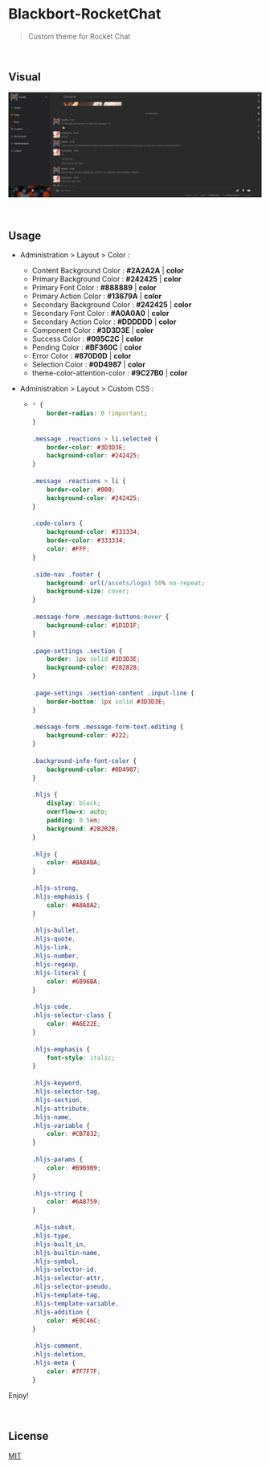 # Blackbort-RocketChat
> Custom theme for Rocket Chat

<br>

## Visual

![Capture Blackbort RocketChat theme](capture-blackbort-rocketchat-theme.jpg "Capture Blackbort RocketChat theme")

<br>

## Usage

* Administration > Layout > Color :
    * Content Background Color : **#2A2A2A** | **color**
    * Primary Background Color : **#242425** | **color**
    * Primary Font Color : **#888889** | **color**
    * Primary Action Color : **#13679A** | **color**
    * Secondary Background Color : **#242425** | **color**
    * Secondary Font Color : **#A0A0A0** | **color**
    * Secondary Action Color : **#DDDDDD** | **color**
    * Component Color : **#3D3D3E** | **color**
    * Success Color : **#095C2C** | **color**
    * Pending Color : **#BF360C** | **color**
    * Error Color : **#870D0D** | **color**
    * Selection Color : **#0D4987** | **color**
    * theme-color-attention-color : **#9C27B0** | **color**

* Administration > Layout > Custom CSS :
    * ```css
      * {
          border-radius: 0 !important;
      }
      
      .message .reactions > li.selected {
          border-color: #3D3D3E;
          background-color: #242425;
      }
      
      .message .reactions > li {
          border-color: #000;
          background-color: #242425;
      }
      
      .code-colors {
          background-color: #333334;
          border-color: #333334;
          color: #FFF;
      }
      
      .side-nav .footer {
          background: url(/assets/logo) 50% no-repeat;
          background-size: cover;
      }
      
      .message-form .message-buttons:hover {
          background-color: #1D1D1F;
      }
      
      .page-settings .section {
          border: 1px solid #3D3D3E;
          background-color: #282828;
      }
      
      .page-settings .section-content .input-line {
          border-bottom: 1px solid #3D3D3E;
      }
      
      .message-form .message-form-text.editing {
          background-color: #222;
      }
      
      .background-info-font-color {
          background-color: #0D4987;
      }
      
      .hljs {
          display: block;
          overflow-x: auto;
          padding: 0.5em;
          background: #2B2B2B;
      }
      
      .hljs {
          color: #BABABA;
      }
      
      .hljs-strong,
      .hljs-emphasis {
          color: #A8A8A2;
      }
      
      .hljs-bullet,
      .hljs-quote,
      .hljs-link,
      .hljs-number,
      .hljs-regexp,
      .hljs-literal {
          color: #6896BA;
      }
      
      .hljs-code,
      .hljs-selector-class {
          color: #A6E22E;
      }
      
      .hljs-emphasis {
          font-style: italic;
      }
      
      .hljs-keyword,
      .hljs-selector-tag,
      .hljs-section,
      .hljs-attribute,
      .hljs-name,
      .hljs-variable {
          color: #CB7832;
      }
      
      .hljs-params {
          color: #B9B9B9;
      }
      
      .hljs-string {
          color: #6A8759;
      }
      
      .hljs-subst,
      .hljs-type,
      .hljs-built_in,
      .hljs-builtin-name,
      .hljs-symbol,
      .hljs-selector-id,
      .hljs-selector-attr,
      .hljs-selector-pseudo,
      .hljs-template-tag,
      .hljs-template-variable,
      .hljs-addition {
          color: #E0C46C;
      }
      
      .hljs-comment,
      .hljs-deletion,
      .hljs-meta {
          color: #7F7F7F;
      }
      ```

Enjoy!

<br>

## License

[MIT](LICENSE)